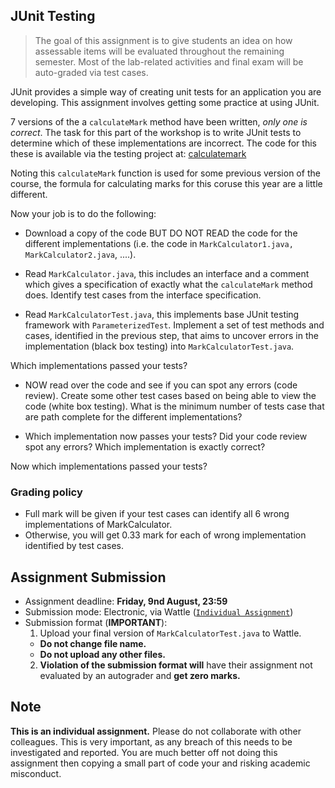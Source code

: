 
## JUnit Testing

> The goal of this assignment is to give students an idea on how assessable items will be evaluated throughout the remaining semester. Most of the lab-related activities and final exam will be auto-graded via test cases.

JUnit provides a simple way of creating unit tests for an application you are developing.  This assignment involves getting some practice at using JUnit.

7 versions of the a `calculateMark` method have been written, _only one is correct_.  The task for this part of the workshop is to write JUnit tests to determine which of these implementations are incorrect.
The code for this these is available via the testing project at: 
[calculatemark](https://gitlab.cecs.anu.edu.au/u1009226/comp2100-labs/tree/master/assignment1)

Noting this `calculateMark` function is used for some previous version of the course, the formula for calculating marks for this coruse this year are a little different. 

Now your job is to do the following:

* Download a copy of the code BUT DO NOT READ the code for the different implementations (i.e. the code in `MarkCalculator1.java, MarkCalculator2.java`, ....). 

* Read `MarkCalculator.java`, this includes an interface and a comment which gives a specification of exactly what the `calculateMark` method does. Identify test cases from the interface specification.

* Read `MarkCalculatorTest.java`, this implements base JUnit testing framework with `ParameterizedTest`. Implement a set of test methods and cases, identified in the previous step, that aims to uncover errors in the implementation (black box testing) into `MarkCalculatorTest.java`.

Which implementations passed your tests?

* NOW read over the code and see if you can spot any errors (code review).  Create some other test cases based on being able to view the code (white box testing).  What is the minimum number of tests case that are path complete for the different implementations?

* Which implementation now passes your tests? Did your code review spot any errors?  Which implementation is exactly correct?

Now which implementations passed your tests?

### Grading policy
* Full mark will be given if your test cases can identify all 6 wrong implementations of MarkCalculator.
* Otherwise, you will get 0.33 mark for each of wrong implementation identified by test cases.

## Assignment Submission

* Assignment deadline: **Friday, 9nd August, 23:59**
* Submission mode: Electronic, via Wattle ([`Individual Assignment`](https://wattlecourses.anu.edu.au/mod/assign/view.php?id=1721415))
* Submission format (**IMPORTANT**):
  1. Upload your final version of `MarkCalculatorTest.java` to Wattle. 
    * __Do not change file name.__ 
    * __Do not upload any other files.__
  2. __Violation of the submission format will__ have their assignment not evaluated by an autograder and __get zero marks.__

## Note

__This is an individual assignment.__ Please do not collaborate with other colleagues. This is very important, as any breach of this needs to be investigated and reported. You are much better off not doing this assignment then copying a small part of code your and risking academic misconduct.

